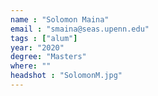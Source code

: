 ```yaml
---
name : "Solomon Maina"
email : "smaina@seas.upenn.edu"
tags : ["alum"]
year: "2020"
degree: "Masters"
where: ""
headshot : "SolomonM.jpg"
---
```

